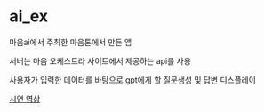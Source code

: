 # ai_ex
마음ai에서 주최한 마음톤에서 만든 앱

서버는 마음 오케스트라 사이트에서 제공하는 api를 사용

사용자가 입력한 데이터를 바탕으로 gpt에게 할 질문생성 및 답변 디스플레이

[시연 영상](https://drive.google.com/drive/folders/1xxmXQqDk6BGm5MT5x5dzhHxx-4ba5eLU?usp=sharing)
